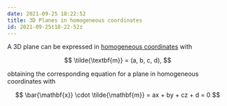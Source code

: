 ```yaml
---
date: 2021-09-25 18:22:52
title: 3D Planes in homogeneous coordinates
id: 2021-09-25t18-22-52z
---
```


A 3D plane can be expressed in
[homogeneous coordinates](./2021-09-25t17-49-37z.md) with

$$
\tilde{\textbf{m}} = (a, b, c, d),
$$

obtaining the corresponding equation for a plane in homogeneous coordinates
with

$$
\bar{\mathbf{x}} \cdot \tilde{\mathbf{m}} = ax + by + cz + d = 0
$$
